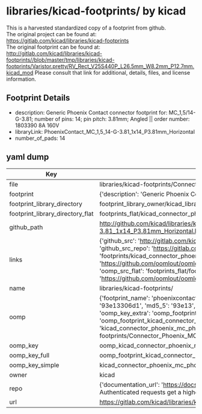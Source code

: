 # libraries/kicad-footprints/ by kicad  
This is a harvested standardized copy of a footprint from github.  
The original project can be found at:  
https://gitlab.com/kicad/libraries/kicad-footprints  
The original footprint can be found at:
http://gitlab.com/kicad/libraries/kicad-footprints//blob/master/tmp/libraries/kicad-footprints/Varistor.pretty/RV_Rect_V25S440P_L26.5mm_W8.2mm_P12.7mm.kicad_mod
Please consult that link for additional, details, files, and license information.  
## Footprint Details
* description: Generic Phoenix Contact connector footprint for: MC_1,5/14-G-3.81; number of pins: 14; pin pitch: 3.81mm; Angled || order number: 1803390 8A 160V  
* libraryLink: PhoenixContact_MC_1,5_14-G-3.81_1x14_P3.81mm_Horizontal  
* number_of_pads: 14  
## yaml dump  
| Key | Value |  
| --- | --- |  
| file | libraries/kicad-footprints/Connector_Phoenix_MC.pretty/PhoenixContact_MC_1,5_14-G-3.81_1x14_P3.81mm_Horizontal.kicad_mod |  
| footprint | {'description': 'Generic Phoenix Contact connector footprint for: MC_1,5/14-G-3.81; number of pins: 14; pin pitch: 3.81mm; Angled || order number: 1803390 8A 160V', 'libraryLink': 'PhoenixContact_MC_1,5_14-G-3.81_1x14_P3.81mm_Horizontal', 'number_of_pads': 14} |  
| footprint_library_directory | footprint_library_owner/kicad_libraries/kicad-footprints/ |  
| footprint_library_directory_flat | footprints_flat/kicad_connector_phoenix_mc_phoenixcontact_mc_1,5_14_g_3_81_1x14_p3_81mm_horizontal/working |  
| github_path | http://github.com/kicad/libraries/kicad-footprints//blob/master/tmp/libraries/kicad-footprints/Connector_Phoenix_MC.pretty/PhoenixContact_MC_1,5_14-G-3.81_1x14_P3.81mm_Horizontal.kicad_mod |  
| links | {'github_src': 'http://gitlab.com/kicad/libraries/kicad-footprints//blob/master/tmp/libraries/kicad-footprints/Varistor.pretty/RV_Rect_V25S440P_L26.5mm_W8.2mm_P12.7mm.kicad_mod', 'github_src_repo': 'https://gitlab.com/kicad/libraries/kicad-footprints', 'oomp_bot': 'footprints/kicad_connector_phoenix_mc_phoenixcontact_mc_1,5_14_g_3_81_1x14_p3_81mm_horizontal/working', 'oomp_bot_github': 'https://github.com/oomlout/oomlout_oomp_footprint_bot/tree/main/footprints/kicad_connector_phoenix_mc_phoenixcontact_mc_1,5_14_g_3_81_1x14_p3_81mm_horizontal/working', 'oomp_src_flat': 'footprints_flat/footprints_flat/kicad_connector_phoenix_mc_phoenixcontact_mc_1,5_14_g_3_81_1x14_p3_81mm_horizontal/working', 'oomp_src_flat_github': 'https://github.com/oomlout/oomlout_oomp_footprint_src/tree/main/footprints_flat/kicad_connector_phoenix_mc_phoenixcontact_mc_1,5_14_g_3_81_1x14_p3_81mm_horizontal/working'} |  
| name | libraries/kicad-footprints/ |  
| oomp | {'footprint_name': 'phoenixcontact_mc_1,5_14_g_3_81_1x14_p3_81mm_horizontal', 'library_name': 'connector_phoenix_mc', 'md5': '93e13306d11c536f66fbc93658b2f0ab', 'md5_10': '93e13306d1', 'md5_5': '93e13', 'md5_6': '93e133', 'oomp_key': 'oomp_kicad_connector_phoenix_mc_phoenixcontact_mc_1,5_14_g_3_81_1x14_p3_81mm_horizontal', 'oomp_key_extra': 'oomp_footprint_kicad_connector_phoenix_mc_phoenixcontact_mc_1,5_14_g_3_81_1x14_p3_81mm_horizontal', 'oomp_key_full': 'oomp_footprint_kicad_connector_phoenix_mc_phoenixcontact_mc_1,5_14_g_3_81_1x14_p3_81mm_horizontal_93e133', 'oomp_key_simple': 'kicad_connector_phoenix_mc_phoenixcontact_mc_1,5_14_g_3_81_1x14_p3_81mm_horizontal', 'original_filename': 'libraries/kicad-footprints/Connector_Phoenix_MC.pretty/PhoenixContact_MC_1,5_14-G-3.81_1x14_P3.81mm_Horizontal.kicad_mod', 'owner_name': 'kicad'} |  
| oomp_key | oomp_kicad_connector_phoenix_mc_phoenixcontact_mc_1,5_14_g_3_81_1x14_p3_81mm_horizontal |  
| oomp_key_full | oomp_footprint_kicad_connector_phoenix_mc_phoenixcontact_mc_1,5_14_g_3_81_1x14_p3_81mm_horizontal |  
| oomp_key_simple | kicad_connector_phoenix_mc_phoenixcontact_mc_1,5_14_g_3_81_1x14_p3_81mm_horizontal |  
| owner | kicad |  
| repo | {'documentation_url': 'https://docs.github.com/rest/overview/resources-in-the-rest-api#rate-limiting', 'message': "API rate limit exceeded for 84.66.173.59. (But here's the good news: Authenticated requests get a higher rate limit. Check out the documentation for more details.)"} |  
| url | https://gitlab.com/kicad/libraries/kicad-footprints |  

